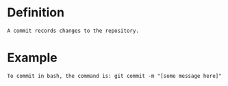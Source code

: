 # Definition
    A commit records changes to the repository.
    
# Example
    To commit in bash, the command is: git commit -m "[some message here]"